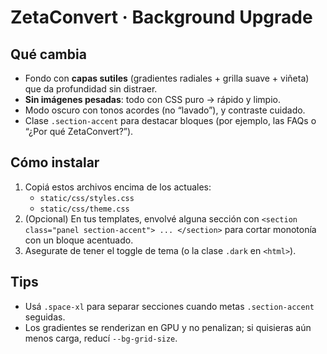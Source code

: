 # ZetaConvert · Background Upgrade

## Qué cambia
- Fondo con **capas sutiles** (gradientes radiales + grilla suave + viñeta) que da profundidad sin distraer.
- **Sin imágenes pesadas**: todo con CSS puro → rápido y limpio.
- Modo oscuro con tonos acordes (no “lavado”), y contraste cuidado.
- Clase `.section-accent` para destacar bloques (por ejemplo, las FAQs o “¿Por qué ZetaConvert?”).

## Cómo instalar
1. Copiá estos archivos encima de los actuales:
   - `static/css/styles.css`
   - `static/css/theme.css`
2. (Opcional) En tus templates, envolvé alguna sección con `<section class="panel section-accent"> ... </section>` para cortar monotonía con un bloque acentuado.
3. Asegurate de tener el toggle de tema (o la clase `.dark` en `<html>`).

## Tips
- Usá `.space-xl` para separar secciones cuando metas `.section-accent` seguidas.
- Los gradientes se renderizan en GPU y no penalizan; si quisieras aún menos carga, reducí `--bg-grid-size`.
